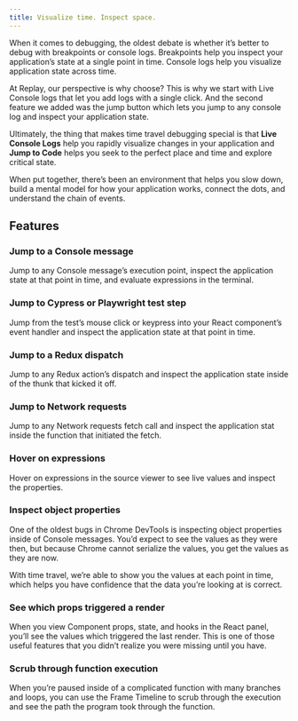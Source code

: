 ```yaml
---
title: Visualize time. Inspect space.
---
```


When it comes to debugging, the oldest debate is whether it’s better to debug with breakpoints or console logs. Breakpoints help you inspect your application’s state at a single point in time. Console logs help you visualize application state across time.

At Replay, our perspective is why choose? This is why we start with Live Console logs that let you add logs with a single click. And the second feature we added was the jump button which lets you jump to any console log and inspect your application state.

Ultimately, the thing that makes time travel debugging special is that **Live Console Logs** help you rapidly visualize changes in your application and **Jump to Code** helps you seek to the perfect place and time and explore critical state.

When put together, there’s been an environment that helps you slow down, build a mental model for how your application works, connect the dots, and understand the chain of events.

[](https://basehub.earth/beca19b9/TdYuVQ8CBrj7gC-imPwFO/visualize.mp4)

## Features

### Jump to a Console message

Jump to any Console message’s execution point, inspect the application state at that point in time, and evaluate expressions in the terminal.

### Jump to Cypress or Playwright test step

Jump from the test’s mouse click or keypress into your React component’s event handler and inspect the application state at that point in time.

### Jump to a Redux dispatch

Jump to any Redux action’s dispatch and inspect the application state inside of the thunk that kicked it off.

### Jump to Network requests

Jump to any Network requests fetch call and inspect the application stat inside the function that initiated the fetch.

### **Hover on expressions**

Hover on expressions in the source viewer to see live values and inspect the properties.

### **Inspect object properties**

One of the oldest bugs in Chrome DevTools is inspecting object properties inside of Console messages. You’d expect to see the values as they were then, but because Chrome cannot serialize the values, you get the values as they are now.

With time travel, we’re able to show you the values at each point in time, which helps you have confidence that the data you’re looking at is correct.

### **See which props triggered a render**

When you view Component props, state, and hooks in the React panel, you’ll see the values which triggered the last render. This is one of those useful features that you didn’t realize you were missing until you have.

### **Scrub through function execution**

When you’re paused inside of a complicated function with many branches and loops, you can use the Frame Timeline to scrub through the execution and see the path the program took through the function.
